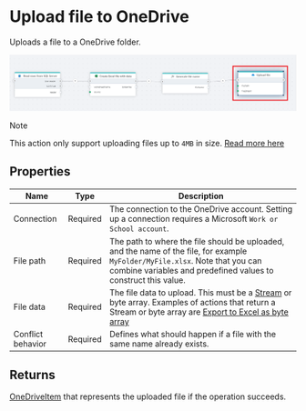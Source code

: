 # Upload file to OneDrive

Uploads a file to a OneDrive folder.

![img](../../../../images/flow/onedrive-upload-file.png)

> [!NOTE]
> This action only support uploading files up to `4MB` in size. [Read more here](https://learn.microsoft.com/en-us/onedrive/developer/rest-api/api/driveitem_put_content)

## Properties

<!--prettier-ignore-->
| Name                  | Type      | Description        |
|-----------------------|-----------|--------------------|
| Connection            | Required  | The connection to the OneDrive account. Setting up a connection requires a Microsoft `Work or School account`.|
| File path             | Required  | The path to where the file should be uploaded, and the name of the file, for example `MyFolder/MyFile.xlsx`. Note that you can combine variables and predefined values to construct this value.  |
| File data             | Required  | The file data to upload. This must be a [Stream](https://learn.microsoft.com/en-us/dotnet/api/system.io.stream) or byte array. Examples of actions that return a Stream or byte array are [Export to Excel as byte array](../excel/create-excel-file-as-byte-array.md) |
| Conflict behavior     | Required  | Defines what should happen if a file with the same name already exists. |

## Returns

[OneDriveItem](./api-reference/onedrive-item.md) that represents the uploaded file if the operation succeeds.
